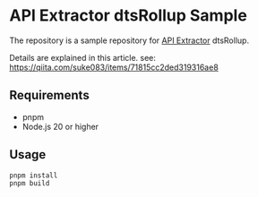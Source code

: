 # API Extractor dtsRollup Sample

The repository is a sample repository for [API Extractor](https://api-extractor.com/) dtsRollup.

Details are explained in this article.
see: https://qiita.com/suke083/items/71815cc2ded319316ae8

## Requirements
- pnpm
- Node.js 20 or higher

## Usage


```
pnpm install
pnpm build
```